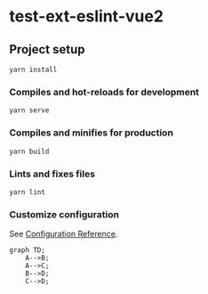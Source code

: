 # test-ext-eslint-vue2

## Project setup
```
yarn install
```

### Compiles and hot-reloads for development
```
yarn serve
```

### Compiles and minifies for production
```
yarn build
```

### Lints and fixes files
```
yarn lint
```

### Customize configuration
See [Configuration Reference](https://cli.vuejs.org/config/).

```mermaid
graph TD;
    A-->B;
    A-->C;
    B-->D;
    C-->D;
```
